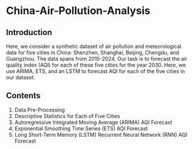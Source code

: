 # China-Air-Pollution-Analysis

## Introduction

Here, we consider a synthetic dataset of air pollution and meteorological data for five cities in China: Shenzhen, Shanghai, Beijing, Chengdu, and Guangzhou. The data spans from 2015-2024. Our task is to forecast the air quality index (AQI) for each of these five cities for the year 2030. Here, we use ARIMA, ETS, and an LSTM to forecast AQI for each of the five cities in our dataset.

## Contents

1. Data Pre-Processing
2. Descriptive Statistics for Each of Five Cities
3. Autoregressive Integrated Moving Average (ARIMA) AQI Forecast
4. Exponential Smoothing Time Series (ETS) AQI Forecast
5. Long Short-Term Memory (LSTM) Recurrent Neural Network (RNN) AQI Forecast

